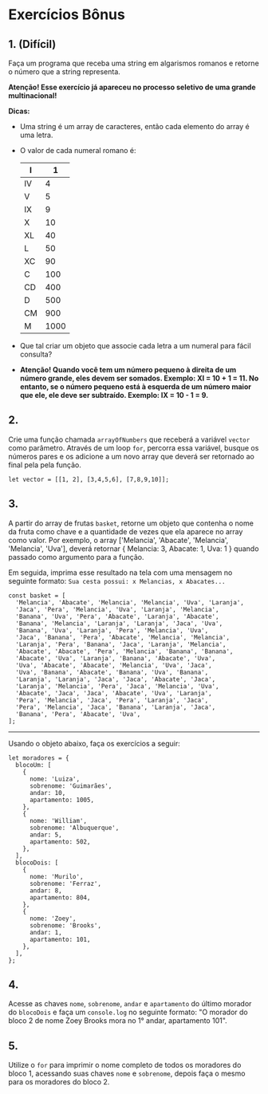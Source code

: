# Exercícios Bônus

## 1. (Difícil)
Faça um programa que receba uma string em algarismos romanos e retorne o número que a string representa.

**Atenção! Esse exercício já apareceu no processo seletivo de uma grande multinacional!**

**Dicas:**

*   Uma string é um array de caracteres, então cada elemento do array é uma letra.
*   O valor de cada numeral romano é:

    | I   | 1    |
    | --- | ---- |
    | IV  | 4    |
    | V   | 5    |
    | IX  | 9    |
    | X   | 10   |
    | XL  | 40   |
    | L   | 50   |
    | XC  | 90   |
    | C   | 100  |
    | CD  | 400  |
    | D   | 500  |
    | CM  | 900  |
    | M   | 1000 |

*   Que tal criar um objeto que associe cada letra a um numeral para fácil consulta?
    
*   **Atenção! Quando você tem um número pequeno à direita de um número grande, eles devem ser somados. Exemplo: XI = 10 + 1 = 11. No entanto, se o número pequeno está à esquerda de um número maior que ele, ele deve ser subtraído. Exemplo: IX = 10 - 1 = 9.**

## 2.
Crie uma função chamada `arrayOfNumbers` que receberá a variável `vector` como parâmetro. Através de um loop `for`, percorra essa variável, busque os números pares e os adicione a um novo array que deverá ser retornado ao final pela pela função.

    let vector = [[1, 2], [3,4,5,6], [7,8,9,10]];

## 3.
A partir do array de frutas `basket`, retorne um objeto que contenha o nome da fruta como chave e a quantidade de vezes que ela aparece no array como valor. Por exemplo, o array \['Melancia', 'Abacate', 'Melancia', 'Melancia', 'Uva'\], deverá retornar { Melancia: 3, Abacate: 1, Uva: 1 } quando passado como argumento para a função.

Em seguida, imprima esse resultado na tela com uma mensagem no seguinte formato: `Sua cesta possui: x Melancias, x Abacates...`

    const basket = [
      'Melancia', 'Abacate', 'Melancia', 'Melancia', 'Uva', 'Laranja',
      'Jaca', 'Pera', 'Melancia', 'Uva', 'Laranja', 'Melancia',
      'Banana', 'Uva', 'Pera', 'Abacate', 'Laranja', 'Abacate',
      'Banana', 'Melancia', 'Laranja', 'Laranja', 'Jaca', 'Uva',
      'Banana', 'Uva', 'Laranja', 'Pera', 'Melancia', 'Uva',
      'Jaca', 'Banana', 'Pera', 'Abacate', 'Melancia', 'Melancia',
      'Laranja', 'Pera', 'Banana', 'Jaca', 'Laranja', 'Melancia',
      'Abacate', 'Abacate', 'Pera', 'Melancia', 'Banana', 'Banana',
      'Abacate', 'Uva', 'Laranja', 'Banana', 'Abacate', 'Uva',
      'Uva', 'Abacate', 'Abacate', 'Melancia', 'Uva', 'Jaca',
      'Uva', 'Banana', 'Abacate', 'Banana', 'Uva', 'Banana',
      'Laranja', 'Laranja', 'Jaca', 'Jaca', 'Abacate', 'Jaca',
      'Laranja', 'Melancia', 'Pera', 'Jaca', 'Melancia', 'Uva',
      'Abacate', 'Jaca', 'Jaca', 'Abacate', 'Uva', 'Laranja',
      'Pera', 'Melancia', 'Jaca', 'Pera', 'Laranja', 'Jaca',
      'Pera', 'Melancia', 'Jaca', 'Banana', 'Laranja', 'Jaca',
      'Banana', 'Pera', 'Abacate', 'Uva',
    ];

***

Usando o objeto abaixo, faça os exercícios a seguir:

    let moradores = {
      blocoUm: [
        {
          nome: 'Luiza',
          sobrenome: 'Guimarães',
          andar: 10,
          apartamento: 1005,
        },
        {
          nome: 'William',
          sobrenome: 'Albuquerque',
          andar: 5,
          apartamento: 502,
        },
      ],
      blocoDois: [
        {
          nome: 'Murilo',
          sobrenome: 'Ferraz',
          andar: 8,
          apartamento: 804,
        },
        {
          nome: 'Zoey',
          sobrenome: 'Brooks',
          andar: 1,
          apartamento: 101,
        },
      ],
    };

## 4.
Acesse as chaves `nome`, `sobrenome`, `andar` e `apartamento` do último morador do `blocoDois` e faça um `console.log` no seguinte formato: "O morador do bloco 2 de nome Zoey Brooks mora no 1° andar, apartamento 101".

## 5.
Utilize o `for` para imprimir o nome completo de todos os moradores do bloco 1, acessando suas chaves `nome` e `sobrenome`, depois faça o mesmo para os moradores do bloco 2.